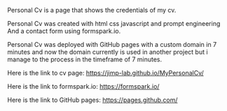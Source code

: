 Personal Cv is a page that shows the credentials of my cv.

Personal Cv was created with html css javascript and prompt engineering And a contact form using formspark.io.

Personal Cv was deployed with GitHub pages with a custom domain in 7 minutes and now the domain currently is used in another project but i manage to the process in the timeframe of 7 minutes.

Here is the link to cv page: https://jimp-lab.github.io/MyPersonalCv/

Here is the link to formspark.io: https://formspark.io/

Here is the link to GitHub pages: https://pages.github.com/


